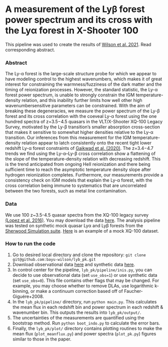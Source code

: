 # A measurement of the Lyβ forest power spectrum and its cross with the Lyα forest in X-Shooter 100

This pipeline was used to create the results of [Wilson et al. 2021](https://ui.adsabs.harvard.edu/abs/2021arXiv210604837W/abstract). Read corresponding abstract.

### Abstract
<!-- The Lyα forest is the large-scale structure probe for which we appear to have modeling control to the highest wavenumbers, which makes it of great interest for constraining the warmness/fuzziness of the dark matter and the timing of reionization processes. However, when using the standard statistic, the Lyα forest power spectrum, there are still large parameter degeneracies that limit inferences at these highest wavenumbers, such as between the gas temperature and particle mass in warm/fuzzy dark matter models. With the aim of breaking these degeneracies, we measure the power spectrum of the Lyβ forest and its cross correlation with the coeveal Lyα forest using the one hundred spectra of z= 3.5−4.5 quasars in the VLT/X-Shooter XQ-100 Legacy Survey, motivated by this transition’s lower absorption cross-section that makes it sensitive to somewhat higher densities relative to the Lyα transition. Our measurements of the temperature-density relation are consistent with the recent Lyα forest measurements of Gaikwad et al. (2020), providing a consistency check on IGM models that explain the Lyα forest using instead the Lyβ forest. The z=3.5−4.5 trends we find in the Lyβ forest show a similar consistent flattening of the slope of the temperature-density relation with decreasing redshift from HeII reionization. The limiting factor in our analysis is the significant uncertainty in the effective spectral resolution of X-Shooter spectrograph. Our competitive constraints marginalize over this uncertainty. This plus the significant improvement in our constraint over the Lyα power spectrum alone from our data set suggest that a similar measurement of the Lyβ forest in another spectroscopic data set could result in a significant improvement. -->
<!-- The Lyα forest is the large-scale structure probe for which we appear to have modeling control to the highest wavenumbers, which makes it of great interest for constraining the warmness/fuzziness of the dark matter and the timing of reionization processes. However, the standard statistic, the Lyα forest power spectrum, is unable to strongly constrain the IGM temperature-density relation, and this inability further limits how well other high wavenumber-sensitive parameters can be constrained. With the aim of breaking these degeneracies, we measure the power spectrum of the Lyβ forest and its cross correlation with the coeveal Lyα forest using the one hundred spectra of z=3.5-4.5 quasars in the VLT/X-Shooter XQ-100 Legacy Survey, motivated by the Lyβ transition's smaller absorption cross section that makes it sensitive to somewhat higher densities relative to the Lyα transition. Our inferences from this measurement for the IGM temperature-density relation appear to latch consistently onto the recent tight lower-redshift Lyα forest constraints of [Gaikwad et al. (2020)](https://ui.adsabs.harvard.edu/abs/2020arXiv200900016G). The z=3.4-4.7 trends we find using the Lyα-Lyβ cross correlation show a flattening of the slope of the temperature-density relation with decreasing redshift. This is the trend anticipated from ongoing HeII reionization and there being sufficient time to reach the asymptotic temperature-density slope after hydrogen reionization completes. Furthermore, our measurements provide a consistency check on IGM models that explain the Lyα forest, with the cross correlation being immune to systematics that are uncorrelated between the two forests, such as metal line contamination (and do suggest a mild tension). -->
The Ly-α forest is the large-scale structure probe for which we appear to have modeling control to the highest wavenumbers, which makes it of great interest for constraining the warmness/fuzziness of the dark matter and the timing of reionization processes. However, the standard statistic, the Ly-α forest power spectrum, is unable to strongly constrain the IGM temperature-density relation, and this inability further limits how well other high wavenumbersensitive parameters can be constrained. With the aim of breaking these degeneracies, we measure the power spectrum of the Ly-β forest and its cross correlation with the coeveal Ly-α forest using the one hundred spectra of z=3.5−4.5 quasars in the VLT/X-Shooter XQ-100 Legacy Survey, motivated by the Ly-β transition’s smaller absorption cross-section that makes it sensitive to somewhat higher densities relative to the Ly-α transition. Our inferences from this measurement for the IGM temperature-density relation appear to latch consistently onto the recent tight lower redshift Ly-α forest constraints of [Gaikwad et al. (2020)](https://ui.adsabs.harvard.edu/abs/2020arXiv200900016G). The z=3.4−4.7 trends we find using the Ly-α–Ly-β cross correlation show a flattening of the slope of the temperature-density relation with decreasing redshift. This is the trend anticipated from ongoing HeII reionization and there being sufficient time to reach the asymptotic temperature density slope after hydrogen reionization completes. Furthermore, our measurements provide a consistency check on IGM models that explain the Ly-α forest, with the cross correlation being immune to systematics that are uncorrelated between the two forests, such as metal line contamination.



### Data
We use 100 z~3.5-4.5 quasar spectra from the XQ-100 legacy survey [(Lopez et al. 2016)](https://ui.adsabs.harvard.edu/abs/2016A%26A...594A..91L/abstract). You may download the data [here](https://www.dropbox.com/sh/eijuc5jhg4olo0x/AAAGRMf110uiSAe49L3_RJ7Ga?dl=0).
The analysis pipeline was tested on synthetic mock quasar Lyα and Lyβ forests from the [Sherwood Simulation suite](https://www.nottingham.ac.uk/astronomy/sherwood/). [Here](https://www.dropbox.com/sh/c4zr9pbd5zg8i8d/AADp6uloIl6nBWEOmGcwir2Oa?dl=0) is an example of a mock XQ-100 dataset.

### How to run the code
1) Go to desired local directory and clone the repository: `git clone git@github.com:bayu-wilson/lyb_pk.git`
2) Download observational data [here](https://www.dropbox.com/sh/eijuc5jhg4olo0x/AAAGRMf110uiSAe49L3_RJ7Ga?dl=0) and synthetic data [here](https://www.dropbox.com/sh/c4zr9pbd5zg8i8d/AADp6uloIl6nBWEOmGcwir2Oa?dl=0). 
3) In control center for the pipeline, `lyb_pk/pipeline/inis.py`, you can decide to use observational data (set `use_obs=1`) or use synthetic data (set `use_obs=0`). This file contains other flags that may be changed. For example, you may choose whether to remove DLAs, use logarithmic k-binning, or make a continuum correction based off of Faucher-Giguére+2008.
4) In the `lyb_pk/pipeline/` directory, run `python main.py`. This calculates the mean flux in each redshift bin and power spectrum in each redshift \& wavenumber bin. This outputs the results into `lyb_pk/output/`.
5) The uncertainties of the measurements are quantified using the bootstrap method. Run `python boot_indo.py` to calculate the error bars.
6) Finally, the `lyb_pk/plot/` directory contains plotting routines to make the mean flux (`plot_meanflux.py`) and power spectra (`plot_pk.py`) figures similar to those in the paper.
